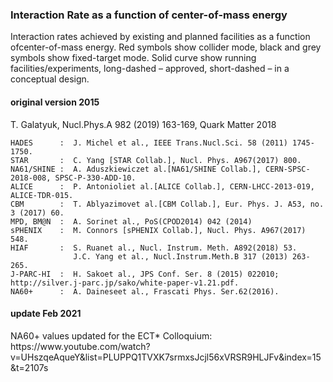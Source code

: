 
<h3>Interaction Rate as a function of center-of-mass energy</h3>

Interaction rates achieved by existing and planned facilities as a function ofcenter-of-mass energy. Red symbols show collider mode, black and grey symbols show fixed-target mode. Solid curve show running facilities/experiments, long-dashed – approved, short-dashed – in a conceptual design.

<h4> original version 2015 </h4>
T. Galatyuk, Nucl.Phys.A 982 (2019) 163-169, Quark Matter 2018

    HADES      :  J. Michel et al., IEEE Trans.Nucl.Sci. 58 (2011) 1745-1750.
    STAR       :  C. Yang [STAR Collab.], Nucl. Phys. A967(2017) 800.
    NA61/SHINE :  A. Aduszkiewiczet al.[NA61/SHINE Collab.], CERN-SPSC-2018-008, SPSC-P-330-ADD-10.
    ALICE      :  P. Antonioliet al.[ALICE Collab.], CERN-LHCC-2013-019, ALICE-TDR-015.
    CBM        :  T. Ablyazimovet al.[CBM Collab.], Eur. Phys. J. A53, no. 3 (2017) 60.
    MPD, BM@N  :  A. Sorinet al., PoS(CPOD2014) 042 (2014)
    sPHENIX    :  M. Connors [sPHENIX Collab.], Nucl. Phys. A967(2017) 548.
    HIAF       :  S. Ruanet al., Nucl. Instrum. Meth. A892(2018) 53.
                  J.C. Yang et al., Nucl.Instrum.Meth.B 317 (2013) 263-265.
    J-PARC-HI  :  H. Sakoet al., JPS Conf. Ser. 8 (2015) 022010; http://silver.j-parc.jp/sako/white-paper-v1.21.pdf.
    NA60+      :  A. Daineseet al., Frascati Phys. Ser.62(2016). 

<h4> update Feb 2021 </h4>
    NA60+ values updated for the ECT* Colloquium: https://www.youtube.com/watch?v=UHszqeAqueY&list=PLUPPQ1TVXK7srmxsJcjl56xVRSR9HLJFv&index=15&t=2107s
